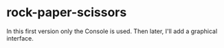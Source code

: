 # rock-paper-scissors
In this first version only the Console is used. Then later, I'll add a graphical interface.
